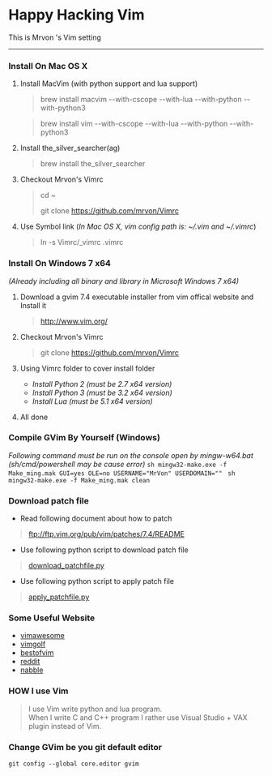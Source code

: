 # Happy Hacking Vim #
This is Mrvon 's Vim setting 

----------

### Install On Mac OS X ###

1. Install MacVim (with python support and lua support)

	> brew install macvim --with-cscope --with-lua --with-python --with-python3

	> brew install vim --with-cscope --with-lua --with-python --with-python3

2. Install the_silver_searcher(ag)
	> brew install the_silver_searcher

3. Checkout Mrvon's Vimrc
	> cd ~
	>
	> git clone https://github.com/mrvon/Vimrc

4. Use Symbol link (*In Mac OS X, vim config path is: ~/.vim and ~/.vimrc*)
	> ln -s Vimrc/_vimrc .vimrc

### Install On Windows 7 x64 ###
*(Already including all binary and library in Microsoft Windows 7 x64)*

1. Download a gvim 7.4 executable installer from vim offical website and Install it
	> http://www.vim.org/ 

2. Checkout Mrvon's Vimrc
	> git clone https://github.com/mrvon/Vimrc

3. Using Vimrc folder to cover install folder
	+ *Install Python 2 (must be 2.7 x64 version)*
	+ *Install Python 3 (must be 3.2 x64 version)*
	+ *Install Lua 	 (must be 5.1 x64 version)*

4. All done
 
### Compile GVim By Yourself (Windows) ###
*Following command must be run on the console open by mingw-w64.bat
 (sh/cmd/powershell may be cause error)*
	```sh
	mingw32-make.exe -f Make_ming.mak GUI=yes OLE=no USERNAME="MrVon" USERDOMAIN=""
	```
	```sh
	mingw32-make.exe -f Make_ming.mak clean
	```
### Download patch file ###
* Read following document about how to patch

> ftp://ftp.vim.org/pub/vim/patches/7.4/README

* Use following python script to download patch file

> [download_patchfile.py](https://github.com/mrvon/Vimrc/blob/master/vim74/code/download_patchfile.py)

* Use following python script to apply patch file

> [apply_patchfile.py](https://github.com/mrvon/Vimrc/blob/master/vim74/code/apply_patchfile.py)

### Some Useful Website ###
+ [vimawesome](http://vimawesome.com/)
+ [vimgolf](http://vimgolf.com/)
+ [bestofvim](http://bestofvim.com/)
+ [reddit](http://www.reddit.com/r/vim/)
+ [nabble](http://vim.1045645.n5.nabble.com/)

### HOW I use Vim
> I use Vim write python and lua program.<br>
> When I write C and C++ program I rather
> use Visual Studio + VAX plugin instead of Vim.

### Change GVim be you git default editor
    git config --global core.editor gvim
